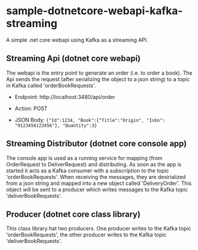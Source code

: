 # sample-dotnetcore-webapi-kafka-streaming
A simple .net core webapi using Kafka as a streaming API.

## Streaming Api (dotnet core webapi)
The webapi is the entry point to generate an order (i.e. to order a book). The Api sends the request (after serializing the object to a json string) to a topic in Kafka called 'orderBookRequests'.

- Endpoint: http://localhost:3480/api/order

- Action: POST

- JSON Body: ``` {"Id":1234, "Book":{"Title":"Origin", "Isbn": "9123456123456"}, "Quantity":3} ```

## Streaming Distributor (dotnet core console app)
The console app is used as a running service for mapping (from OrderRequest to DeliverRequest) and distributing. As soon as the app is started it acts as a Kafka consumer with a subscription to the topic 'orderBookRequests'. When receiving the messages, they are desirialized from a json string and mapped into a new object called 'DeliveryOrder'. This object will be sent to a producer which writes messages to the Kafka topic 'deliverBookRequests'.

## Producer (dotnet core class library)
This class library hat two producers. One producer writes to the Kafka topic 'orderBookRequests', the other producer writes to the Kafka topic 'deliverBookRequests'.



